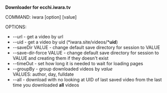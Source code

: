 **Downloader for ecchi.iwara.tv**

COMMAND: iwara [option] [value]

OPTIONS:
* --url                  - get a video by url
* --uid                  - get a video by uid (*iwara.site/videos/***uid**)
* --saveDir VALUE        - change default save directory for session to VALUE
* --save-dir-force VALUE - change default save directory for session to VALUE and creating them if they doesn't exist
* --timeOut              - set how long it is needed to wait for loading pages
* --groupBy              - group downloaded videos by *value*<br>
                          VALUES: author, day, fulldate
* --all                  - download with no looking at UID of last saved video from the last time you downloaded **all** videos